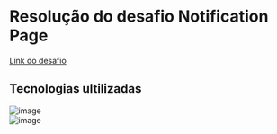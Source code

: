 # Resolução do desafio Notification Page

[Link do desafio](https://www.frontendmentor.io/challenges/notifications-page-DqK5QAmKbC")
<br/>
## Tecnologias ultilizadas
  ![image](https://img.shields.io/badge/React-20232A?style=for-the-badge&logo=react&logoColor=61DAFB) 
  <br/>
  ![image](https://img.shields.io/badge/styled--components-DB7093?style=for-the-badge&logo=styled-components&logoColor=white)
 

